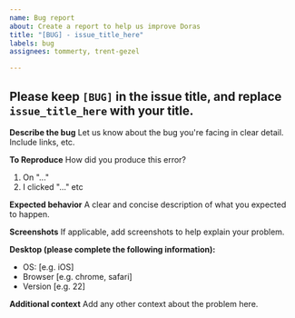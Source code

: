 ```yaml
---
name: Bug report
about: Create a report to help us improve Doras
title: "[BUG] - issue_title_here"
labels: bug
assignees: tommerty, trent-gezel

---
```


## Please keep `[BUG]` in the issue title, and replace `issue_title_here` with your title.

**Describe the bug**
Let us know about the bug you're facing in clear detail. Include links, etc.

**To Reproduce**
How did you produce this error?
1. On "..."
2. I clicked "..."
etc

**Expected behavior**
A clear and concise description of what you expected to happen.

**Screenshots**
If applicable, add screenshots to help explain your problem.

**Desktop (please complete the following information):**
 - OS: [e.g. iOS]
 - Browser [e.g. chrome, safari]
 - Version [e.g. 22]

**Additional context**
Add any other context about the problem here.
